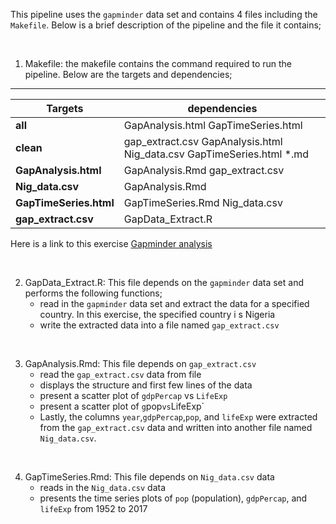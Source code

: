 
This pipeline uses the `gapminder` data set and contains 4 files including the `Makefile`. Below is a brief description of the pipeline and the file it contains; 
	
<br>
	
1. Makefile: the makefile contains the command required to run the pipeline. Below are the targets and dependencies;

----------------------------------------------------
Targets                       | dependencies | 
----------------------------|-----|
**all**            | GapAnalysis.html  GapTimeSeries.html |
**clean**         |   gap_extract.csv  GapAnalysis.html Nig_data.csv GapTimeSeries.html *.md|
**GapAnalysis.html**        |GapAnalysis.Rmd gap_extract.csv  |
**Nig_data.csv**      |  GapAnalysis.Rmd|
**GapTimeSeries.html** |  GapTimeSeries.Rmd Nig_data.csv  |
**gap_extract.csv**          | GapData_Extract.R |



Here is a link to this exercise [Gapminder analysis](https://github.com/STAT545-UBC-students/hw09-iyaniwura/tree/master/Gapminder)
	
	


<br>

2. GapData_Extract.R: This file depends on the `gapminder` data set and performs the following functions; 
	* read in the `gapminder`   data set and  extract the data for a specified country. In this exercise, the specified country i s Nigeria
	* write  the extracted data into  a file named `gap_extract.csv` 
	
<br>

3. GapAnalysis.Rmd: This file depends on `gap_extract.csv` 
	* read the `gap_extract.csv` data  from file
	* displays the structure and first few lines of the data
	* present a scatter plot of `gdpPercap` vs `LifeExp`  
	* present a scatter plot of `g`pop` vs `LifeExp`
	* Lastly, the columns `year`,`gdpPercap`,`pop`, and `lifeExp` were extracted from the   `gap_extract.csv` data and  written  into 			another file named `Nig_data.csv`.

<br>

4. GapTimeSeries.Rmd: This file depends on `Nig_data.csv` data
	* reads in the `Nig_data.csv` data 
	* presents the time series plots of  `pop` (population), `gdpPercap`, and `lifeExp`  from 1952 to 2017
	
	
	
